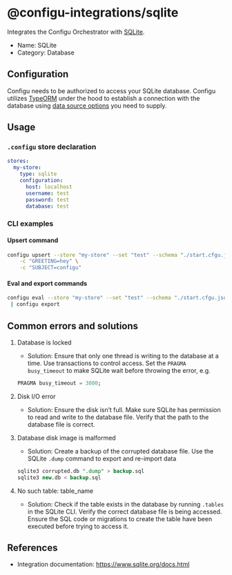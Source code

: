 # @configu-integrations/sqlite

Integrates the Configu Orchestrator with [SQLite](https://www.sqlite.org/docs.html).

- Name: SQLite
- Category: Database

## Configuration

Configu needs to be authorized to access your SQLite database. Configu utilizes [TypeORM](https://typeorm.io) under the hood to establish a connection with the database using [data source options](https://typeorm.io/data-source-options#better-sqlite3-data-source-options) you need to supply.

## Usage

### `.configu` store declaration

```yaml
stores:
  my-store:
    type: sqlite
    configuration:
      host: localhost
      username: test
      password: test
      database: test
```

### CLI examples

#### Upsert command

```bash
configu upsert --store "my-store" --set "test" --schema "./start.cfgu.json" \
    -c "GREETING=hey" \
    -c "SUBJECT=configu"
```

#### Eval and export commands

```bash
configu eval --store "my-store" --set "test" --schema "./start.cfgu.json" \
 | configu export
```

## Common errors and solutions

1. Database is locked
   - Solution: Ensure that only one thread is writing to the database at a time. Use transactions to control access. Set the `PRAGMA busy_timeout` to make SQLite wait before throwing the error, e.g.
    ```sql
    PRAGMA busy_timeout = 3000;
    ```

2. Disk I/O error
   - Solution: Ensure the disk isn’t full. Make sure SQLite has permission to read and write to the database file. Verify that the path to the database file is correct.

3. Database disk image is malformed
   - Solution: Create a backup of the corrupted database file. Use the SQLite `.dump` command to export and re-import data
    ```sql
    sqlite3 corrupted.db ".dump" > backup.sql
    sqlite3 new.db < backup.sql
    ```

4. No such table: table_name
   - Solution: Check if the table exists in the database by running `.tables` in the SQLite CLI. Verify the correct database file is being accessed. Ensure the SQL code or migrations to create the table have been executed before trying to access it.

## References
- Integration documentation: https://www.sqlite.org/docs.html
